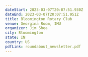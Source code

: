 ```yaml
---
dateStart: 2023-03-07T20:07:51.930Z
dateEnd: 2023-03-07T20:07:51.951Z
title: Bloomington Rotary Club
venue: Georgina Room, IMU
organizer: Jim Shea
city: Bloomington
state: IN
country: US
pdfLink: roundabout_newsletter.pdf
---
```

